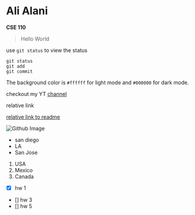 # Ali Alani

**CSE 110**

> Hello World

use `git status` to view the status

```
git status
git add
git commit
```

The background color is `#ffffff` for light mode and `#000000` for dark mode.

checkout my YT [channel](https://www.youtube.com/)

relative link

[relative link to readme](./README.md)

![Github Image](https://myoctocat.com/assets/images/base-octocat.svg)

- san diego
- LA
- San Jose

1. USA
2. Mexico
3. Canada

- [x] hw 1
- [] hw 3
- [] hw 5
